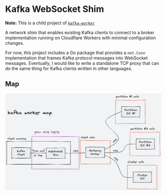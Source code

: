 # Kafka WebSocket Shim

**Note:** This is a child project of [`kafka-worker`](https://github.com/maxwellpeterson/kafka-worker)

A network shim that enables existing Kafka clients to connect to a broker implementation running on Cloudflare Workers with minimal configuration changes.

For now, this project includes a Go package that provides a `net.Conn` implementation that frames Kafka protocol messages into WebSocket messages. Eventually, I would like to write a standalone TCP proxy that can do the same thing for Kafka clients written in other languages.

## Map

![kafka worker map](map.png)
